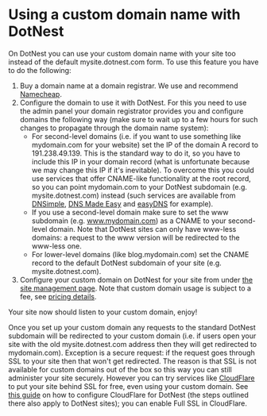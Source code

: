 # Using a custom domain name with DotNest



On DotNest you can use your custom domain name with your site too instead of the default mysite.dotnest.com form. To use this feature you have to do the following:

1. Buy a domain name at a domain registrar. We use and recommend [Namecheap](https://www.namecheap.com/domains/registration.aspx?aff=87219).
2. Configure the domain to use it with DotNest. For this you need to use the admin panel your domain registrator provides you and configure domains the following way (make sure to wait up to a few hours for such changes to propagate through the domain name system):
	- For second-level domains (i.e. if you want to use something like mydomain.com for your website) set the IP of the domain A record to 191.238.49.139. This is the standard way to do it, so you have to include this IP in your domain record (what is unfortunate because we may change this IP if it's inevitable). To overcome this you could use services that offer CNAME-like functionality at the root record, so you can point mydomain.com to your DotNest subdomain (e.g. mysite.dotnest.com) instead (such services are available from [DNSimple](http://support.dnsimple.com/articles/alias-record), [DNS Made Easy](http://www.dnsmadeeasy.com/services/aname-records/) and [easyDNS](http://docs.easydns.com/aname-records/) for example).
	- If you use a second-level domain make sure to set the www subdomain (e.g. www.mydomain.com) as a CNAME to your second-level domain. Note that DotNest sites can only have www-less domains: a request to the www version will be redirected to the www-less one.
	- For lower-level domains (like blog.mydomain.com) set the CNAME record to the default DotNest subdomain of your site (e.g. mysite.dotnest.com).
3. Configure your custom domain on DotNest for your site from under [the site management page](https://dotnest.com/DotNest.Frontend/UserSiteManagement/). Note that custom domain usage is subject to a fee, see [pricing details](https://dotnest.com/pricing).

Your site now should listen to your custom domain, enjoy!

Once you set up your custom domain any requests to the standard DotNest subdomain will be redirected to your custom domain (i.e. if users open your site with the old mysite.dotnest.com address then they will get redirected to mydomain.com). Exception is a secure request: if the request goes through SSL to your site then that won't get redirected. The reason is that SSL is not available for custom domains out of the box so this way you can still administer your site securely. However you can try services like [CloudFlare](https://www.cloudflare.com/) to put your site behind SSL for free, even using your custom domain. See [this guide](http://www.troyhunt.com/2015/04/how-to-get-your-ssl-for-free-on-shared.html) on how to configure CloudFlare for DotNest (the steps outlined there also apply to DotNest sites); you can enable Full SSL in CloudFlare.